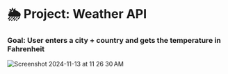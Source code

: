 # 🌦 Project: Weather API

### Goal: User enters a city + country and gets the temperature in Fahrenheit

![Screenshot 2024-11-13 at 11 26 30 AM](https://github.com/user-attachments/assets/7506965a-950d-4d6e-a6db-7ec44e05729c)
